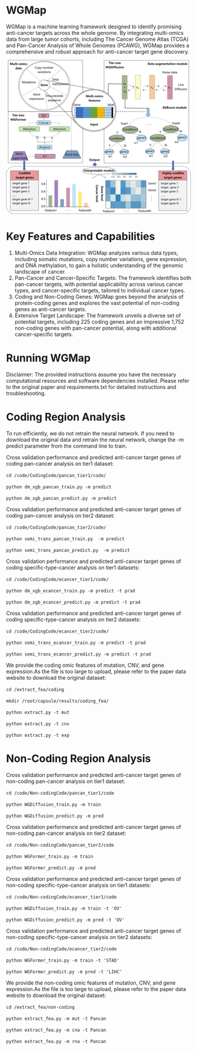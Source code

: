 # WGMap

WGMap is a machine learning framework designed to identify promising anti-cancer targets across the whole genome. By integrating multi-omics data from large tumor cohorts, including The Cancer Genome Atlas (TCGA) and Pan-Cancer Analysis of Whole Genomes (PCAWG), WGMap provides a comprehensive and robust approach for anti-cancer target gene discovery.

![wgmap](./WGMap.png)

# Key Features and Capabilities
1. Multi-Omics Data Integration: WGMap analyzes various data types, including somatic mutations, copy number variations, gene expression, and DNA methylation, to gain a holistic understanding of the genomic landscape of cancer.
2. Pan-Cancer and Cancer-Specific Targets: The framework identifies both pan-cancer targets, with potential applicability across various cancer types, and cancer-specific targets, tailored to individual cancer types.
3. Coding and Non-Coding Genes: WGMap goes beyond the analysis of protein-coding genes and explores the vast potential of non-coding genes as anti-cancer targets.
4. Extensive Target Landscape: The framework unveils a diverse set of potential targets, including 225 coding genes and an impressive 1,752 non-coding genes with pan-cancer potential, along with additional cancer-specific targets.

# Running WGMap

Disclaimer: The provided instructions assume you have the necessary computational resources and software dependencies installed. Please refer to the original paper and requirements.txt for detailed instructions and troubleshooting.

# Coding Region Analysis
To run efficiently, we do not retrain the neural network. If you need to download the original data and retrain the neural network, change the -m predict parameter from the command line to train.

Cross validation performance and predicted anti-cancer target genes of coding pan-cancer analysis on tier1 dataset:

``cd /code/CodingCode/pancan_tier1/code/``

``python dm_xgb_pancan_train.py -m predict``

``python dm_xgb_pancan_predict.py -m predict``


Cross validation performance and predicted anti-cancer target genes of coding pan-cancer analysis on tier2 dataset:

``cd /code/CodingCode/pancan_tier2/code/``

``python semi_trans_pancan_train.py  -m predict``

``python semi_trans_pancan_predict.py  -m predict``  


Cross validation performance and predicted anti-cancer target genes of coding specific-type-cancer analysis on tier1 datasets:

``cd /code/CodingCode/ecancer_tier1/code/``

``python dm_xgb_ecancer_train.py -m predict -t prad``

``python dm_xgb_ecancer_predict.py -m predict -t prad`` 


Cross validation performance and predicted anti-cancer target genes of coding specific-type-cancer analysis on tier2 datasets:

``cd /code/CodingCode/ecancer_tier2/code/``

``python semi_trans_ecancer_train.py -m predict -t prad``

``python semi_trans_ecancer_predict.py -m predict -t prad``


We provide the coding omic features of mutation, CNV, and gene expression.As the file is too large to upload, please refer to the paper data website to download the original dataset:

``cd /extract_fea/coding``

``mkdir /root/capsule/results/coding_fea/``

``python extract.py -t mut``

``python extract.py -t cnv``

``python extract.py -t exp``


# Non-Coding Region Analysis
Cross validation performance and predicted anti-cancer target genes of non-coding pan-cancer analysis on tier1 dataset:

``cd /code/Non-codingCode/pancan_tier1/code``

``python WGDiffusion_train.py -m train``

``python WGDiffusion_predict.py -m pred``


Cross validation performance and predicted anti-cancer target genes of non-coding pan-cancer analysis on tier2 dataset:

``cd /code/Non-codingCode/pancan_tier2/code``

``python WGFormer_train.py -m train``

``python WGFormer_predict.py -m pred``


Cross validation performance and predicted anti-cancer target genes of non-coding specific-type-cancer analysis on tier1 datasets:

``cd /code/Non-codingCode/ecancer_tier1/code``

``python WGDiffusion_train.py -m train -t 'OV'``

``python WGDiffusion_predict.py -m pred -t 'OV'``


Cross validation performance and predicted anti-cancer target genes of non-coding specific-type-cancer analysis on tier2 datasets:

``cd /code/Non-codingCode/ecancer_tier2/code``

``python WGFormer_train.py -m train -t 'STAD'``

``python WGFormer_predict.py -m pred -t 'LIHC'``


We provide the non-coding omic features of mutation, CNV, and gene expression.As the file is too large to upload, please refer to the paper data website to download the original dataset:

``cd /extract_fea/non-coding``

``python extract_fea.py -m mut -t Pancan``

``python extract_fea.py -m cna -t Pancan``

``python extract_fea.py -m rna -t Pancan``


